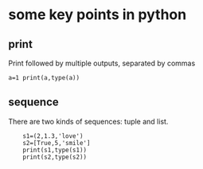 # some key points in python

## print 
Print followed by multiple outputs, separated by commas
    
`a=1 print(a,type(a))`
    
## sequence
There are two kinds of sequences: tuple and list.
    
```
    s1=(2,1.3,'love')
    s2=[True,5,'smile']
    print(s1,type(s1))
    print(s2,type(s2))

```



